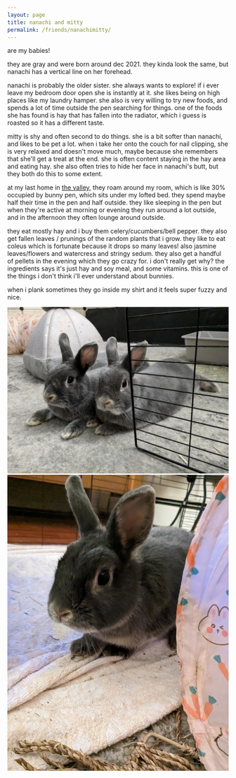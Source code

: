 ```yaml
---
layout: page
title: nanachi and mitty
permalink: /friends/nanachimitty/
---
```


are my babies!

they are gray and were born around dec 2021. they kinda look the same, but nanachi has a vertical line on her forehead.

nanachi is probably the older sister. she always wants to explore! if i ever leave my bedroom door open she is instantly at it. she likes being on high places like my laundry hamper. she also is very willing to try new foods, and spends a lot of time outside the pen searching for things. one of the foods she has found is hay that has fallen into the radiator, which i guess is roasted so it has a different taste.

mitty is shy and often second to do things. she is a bit softer than nanachi, and likes to be pet a lot. when i take her onto the couch for nail clipping, she is very relaxed and doesn't move much, maybe because she remembers that she'll get a treat at the end. she is often content staying in the hay area and eating hay. she also often tries to hide her face in nanachi's butt, but they both do this to some extent.

at my last home in [the valley](/places/lindor), they roam around my room, which is like 30% occupied by bunny pen, which sits under my lofted bed. they spend maybe half their time in the pen and half outside. they like sleeping in the pen but when they're active at morning or evening they run around a lot outside, and in the afternoon they often lounge around outside. 

they eat mostly hay and i buy them celery/cucumbers/bell pepper. they also get fallen leaves / prunings of the random plants that i grow. they like to eat coleus which is fortunate because it drops so many leaves! also jasmine leaves/flowers and watercress and stringy sedum. they also get a handful of pellets in the evening which they go crazy for. i don't really get why? the ingredients says it's just hay and soy meal, and some vitamins. this is one of the things i don't think i'll ever understand about bunnies.

when i plank sometimes they go inside my shirt and it feels super fuzzy and nice.

<img src="/assets/plants/nanachimitty.jpeg">
<img src="/assets/plants/nanachitube.jpeg">
